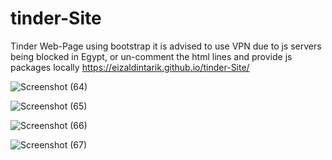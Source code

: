 # tinder-Site
Tinder Web-Page using bootstrap
it is advised to use VPN due to js servers being blocked in Egypt, or un-comment the html lines and provide js packages locally
https://eizaldintarik.github.io/tinder-Site/


![Screenshot (64)](https://github.com/EizaldinTarik/tinder-Site/assets/62310240/749cc678-143d-4cf0-92be-b8f33348ce89)


![Screenshot (65)](https://github.com/EizaldinTarik/tinder-Site/assets/62310240/68f96c7a-c52d-4b40-a5b0-0ad3273b4a8f)


![Screenshot (66)](https://github.com/EizaldinTarik/tinder-Site/assets/62310240/aa193ad5-b669-44ae-bbc0-f79e0d54a0f4)


![Screenshot (67)](https://github.com/EizaldinTarik/tinder-Site/assets/62310240/fd36ea03-0218-4cfe-bfa1-9c82f9760821)
